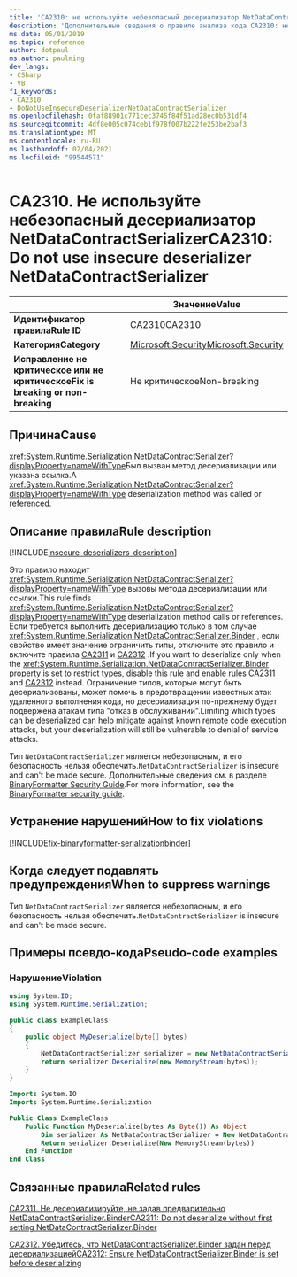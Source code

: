 ```yaml
---
title: 'CA2310: не используйте небезопасный десериализатор NetDataContractSerializer (анализ кода)'
description: 'Дополнительные сведения о правиле анализа кода CA2310: не используйте небезопасный десериализатор NetDataContractSerializer'
ms.date: 05/01/2019
ms.topic: reference
author: dotpaul
ms.author: paulming
dev_langs:
- CSharp
- VB
f1_keywords:
- CA2310
- DoNotUseInsecureDeserializerNetDataContractSerializer
ms.openlocfilehash: 0faf88901c771cec3745f84f51ad28ec0b531df4
ms.sourcegitcommit: 4df8e005c074ceb1f978f007b222fe253be2baf3
ms.translationtype: MT
ms.contentlocale: ru-RU
ms.lasthandoff: 02/04/2021
ms.locfileid: "99544571"
---
```

# <a name="ca2310-do-not-use-insecure-deserializer-netdatacontractserializer"></a><span data-ttu-id="92ec2-103">CA2310. Не используйте небезопасный десериализатор NetDataContractSerializer</span><span class="sxs-lookup"><span data-stu-id="92ec2-103">CA2310: Do not use insecure deserializer NetDataContractSerializer</span></span>

| | <span data-ttu-id="92ec2-104">Значение</span><span class="sxs-lookup"><span data-stu-id="92ec2-104">Value</span></span> |
|-|-|
| <span data-ttu-id="92ec2-105">**Идентификатор правила**</span><span class="sxs-lookup"><span data-stu-id="92ec2-105">**Rule ID**</span></span> |<span data-ttu-id="92ec2-106">CA2310</span><span class="sxs-lookup"><span data-stu-id="92ec2-106">CA2310</span></span>|
| <span data-ttu-id="92ec2-107">**Категория**</span><span class="sxs-lookup"><span data-stu-id="92ec2-107">**Category**</span></span> |[<span data-ttu-id="92ec2-108">Microsoft.Security</span><span class="sxs-lookup"><span data-stu-id="92ec2-108">Microsoft.Security</span></span>](security-warnings.md)|
| <span data-ttu-id="92ec2-109">**Исправление не критическое или не критическое**</span><span class="sxs-lookup"><span data-stu-id="92ec2-109">**Fix is breaking or non-breaking**</span></span> |<span data-ttu-id="92ec2-110">Не критическое</span><span class="sxs-lookup"><span data-stu-id="92ec2-110">Non-breaking</span></span>|

## <a name="cause"></a><span data-ttu-id="92ec2-111">Причина</span><span class="sxs-lookup"><span data-stu-id="92ec2-111">Cause</span></span>

<span data-ttu-id="92ec2-112"><xref:System.Runtime.Serialization.NetDataContractSerializer?displayProperty=nameWithType>Был вызван метод десериализации или указана ссылка.</span><span class="sxs-lookup"><span data-stu-id="92ec2-112">A <xref:System.Runtime.Serialization.NetDataContractSerializer?displayProperty=nameWithType> deserialization method was called or referenced.</span></span>

## <a name="rule-description"></a><span data-ttu-id="92ec2-113">Описание правила</span><span class="sxs-lookup"><span data-stu-id="92ec2-113">Rule description</span></span>

[!INCLUDE[insecure-deserializers-description](~/includes/code-analysis/insecure-deserializers-description.md)]

<span data-ttu-id="92ec2-114">Это правило находит <xref:System.Runtime.Serialization.NetDataContractSerializer?displayProperty=nameWithType> вызовы метода десериализации или ссылки.</span><span class="sxs-lookup"><span data-stu-id="92ec2-114">This rule finds <xref:System.Runtime.Serialization.NetDataContractSerializer?displayProperty=nameWithType> deserialization method calls or references.</span></span> <span data-ttu-id="92ec2-115">Если требуется выполнить десериализацию только в том случае <xref:System.Runtime.Serialization.NetDataContractSerializer.Binder> , если свойство имеет значение ограничить типы, отключите это правило и включите правила [CA2311](ca2311.md) и [CA2312](ca2312.md) .</span><span class="sxs-lookup"><span data-stu-id="92ec2-115">If you want to deserialize only when the <xref:System.Runtime.Serialization.NetDataContractSerializer.Binder> property is set to restrict types, disable this rule and enable rules [CA2311](ca2311.md) and [CA2312](ca2312.md) instead.</span></span> <span data-ttu-id="92ec2-116">Ограничение типов, которые могут быть десериализованы, может помочь в предотвращении известных атак удаленного выполнения кода, но десериализация по-прежнему будет подвержена атакам типа "отказ в обслуживании".</span><span class="sxs-lookup"><span data-stu-id="92ec2-116">Limiting which types can be deserialized can help mitigate against known remote code execution attacks, but your deserialization will still be vulnerable to denial of service attacks.</span></span>

<span data-ttu-id="92ec2-117">Тип `NetDataContractSerializer` является небезопасным, и его безопасность нельзя обеспечить.</span><span class="sxs-lookup"><span data-stu-id="92ec2-117">`NetDataContractSerializer` is insecure and can't be made secure.</span></span> <span data-ttu-id="92ec2-118">Дополнительные сведения см. в разделе [BinaryFormatter Security Guide](../../../standard/serialization/binaryformatter-security-guide.md).</span><span class="sxs-lookup"><span data-stu-id="92ec2-118">For more information, see the [BinaryFormatter security guide](../../../standard/serialization/binaryformatter-security-guide.md).</span></span>

## <a name="how-to-fix-violations"></a><span data-ttu-id="92ec2-119">Устранение нарушений</span><span class="sxs-lookup"><span data-stu-id="92ec2-119">How to fix violations</span></span>

[!INCLUDE[fix-binaryformatter-serializationbinder](~/includes/code-analysis/fix-binaryformatter-serializationbinder.md)]

## <a name="when-to-suppress-warnings"></a><span data-ttu-id="92ec2-120">Когда следует подавлять предупреждения</span><span class="sxs-lookup"><span data-stu-id="92ec2-120">When to suppress warnings</span></span>

<span data-ttu-id="92ec2-121">Тип `NetDataContractSerializer` является небезопасным, и его безопасность нельзя обеспечить.</span><span class="sxs-lookup"><span data-stu-id="92ec2-121">`NetDataContractSerializer` is insecure and can't be made secure.</span></span>

## <a name="pseudo-code-examples"></a><span data-ttu-id="92ec2-122">Примеры псевдо-кода</span><span class="sxs-lookup"><span data-stu-id="92ec2-122">Pseudo-code examples</span></span>

### <a name="violation"></a><span data-ttu-id="92ec2-123">Нарушение</span><span class="sxs-lookup"><span data-stu-id="92ec2-123">Violation</span></span>

```csharp
using System.IO;
using System.Runtime.Serialization;

public class ExampleClass
{
    public object MyDeserialize(byte[] bytes)
    {
        NetDataContractSerializer serializer = new NetDataContractSerializer();
        return serializer.Deserialize(new MemoryStream(bytes));
    }
}
```

```vb
Imports System.IO
Imports System.Runtime.Serialization

Public Class ExampleClass
    Public Function MyDeserialize(bytes As Byte()) As Object
        Dim serializer As NetDataContractSerializer = New NetDataContractSerializer()
        Return serializer.Deserialize(New MemoryStream(bytes))
    End Function
End Class
```

## <a name="related-rules"></a><span data-ttu-id="92ec2-124">Связанные правила</span><span class="sxs-lookup"><span data-stu-id="92ec2-124">Related rules</span></span>

[<span data-ttu-id="92ec2-125">CA2311. Не десериализируйте, не задав предварительно NetDataContractSerializer.Binder</span><span class="sxs-lookup"><span data-stu-id="92ec2-125">CA2311: Do not deserialize without first setting NetDataContractSerializer.Binder</span></span>](ca2311.md)

[<span data-ttu-id="92ec2-126">CA2312. Убедитесь, что NetDataContractSerializer.Binder задан перед десериализацией</span><span class="sxs-lookup"><span data-stu-id="92ec2-126">CA2312: Ensure NetDataContractSerializer.Binder is set before deserializing</span></span>](ca2312.md)
